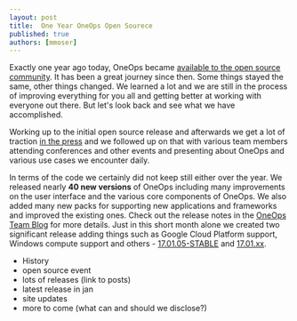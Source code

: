 ```yaml
---
layout: post
title:  One Year OneOps Open Sourece
published: true
authors: [mmoser]
---
```


Exactly one year ago today, OneOps became
[available to the open source community](http://www.walmartlabs.com/2016/01/oneops-now-available/). It has been a great
journey since then. Some things stayed the same, other things changed. We learned a lot and we are still in the process
of improving everything for you all and getting better at working with everyone out there. But let's look back and see
what we have accomplished.

Working up to the initial open source release and afterwards we get a lot of traction
[in the press](/general/in-the-press.html) and we followed up on that with various team members attending conferences
and other events and presenting about OneOps and various use cases we encounter daily.

<!--more-->

In terms of the code we certainly did not keep still either over the year. We released nearly __40 new versions__ of
OneOps including many improvements on the user interface and the various core components of OneOps. We also added many
new packs for supporting new applications and frameworks and improved the existing ones. Check out the release notes in
the [OneOps Team Blog](/blog) for more details. Just in this short month alone we created two significant release adding
things such as Google Cloud Platform support, Windows compute support and others -
[17.01.05-STABLE](/general/blog/2017-01-05-oneops-release-170105stable.html) and [17.01.xx](tbd).



- History
- open source event
- lots of releases (link to posts) 
- latest release in jan
- site updates
- more to come (what can and should we disclose?)


